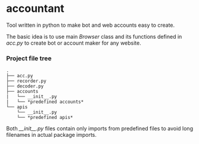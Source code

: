 # accountant
Tool written in python to make bot and web accounts easy to create.

The basic idea is to use main *Browser* class and its 
functions defined in *acc.py* to create bot or account maker
for any website.

### Project file tree
```
.
├── acc.py
├── recorder.py
├── decoder.py
├── accounts
|   └── __init__.py
|   └── *predefined accounts*
└── apis
    └── __init__.py
    └── *predefined apis*
```
Both *\_\_init\_\_.py* files contain only imports from predefined 
files to avoid long filenames in actual package imports.
